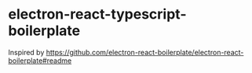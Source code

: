 # electron-react-typescript-boilerplate

Inspired by https://github.com/electron-react-boilerplate/electron-react-boilerplate#readme
